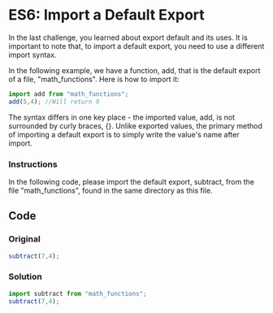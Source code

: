 # ES6: Import a Default Export

In the last challenge, you learned about export default and its uses. It is important to note that, to import a default export, you need to use a different import syntax.

In the following example, we have a function, add, that is the default export of a file, "math_functions". Here is how to import it:

```javascript
import add from "math_functions";
add(5,4); //Will return 9
```
The syntax differs in one key place - the imported value, add, is not surrounded by curly braces, {}. Unlike exported values, the primary method of importing a default export is to simply write the value's name after import.

### Instructions

In the following code, please import the default export, subtract, from the file "math_functions", found in the same directory as this file.

## Code

### Original

```javascript
subtract(7,4);
```
### Solution

```javascript
import subtract from "math_functions";
subtract(7,4);
```
